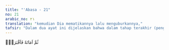```yaml
---
title: "'Abasa - 21"
no: 21
arabic_no: ٢١
translation: "kemudian Dia mematikannya lalu menguburkannya,"
tafsir: "Dalam dua ayat ini dijelaskan bahwa dalam tahap terakhir (penghabisan), Allah mematikan dan memasukkan manusia ke dalam kubur. Sampai saatnya nanti pada hari Kiamat, Allah membangkitkannya kembali dari kubur-kubur mereka. Firman Allah menjelaskan:\n\nDarinya (tanah) itulah Kami menciptakan kamu dan kepadanyalah Kami akan mengembalikan kamu dan dari sanalah Kami akan mengeluarkan kamu pada waktu yang lain. (thaha/20: 55)"
---
```


ثُمَّ اَمَاتَهٗ فَاَقْبَرَهٗۙ
